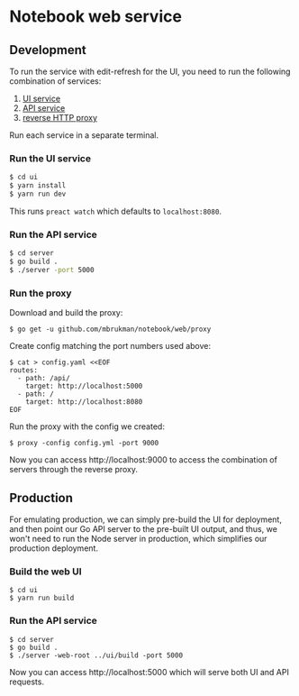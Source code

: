 # Notebook web service

## Development

To run the service with edit-refresh for the UI, you need to run the following
combination of services:

1. [UI service](ui)
1. [API service](server)
1. [reverse HTTP proxy](proxy)

Run each service in a separate terminal.

### Run the UI service

```sh
$ cd ui
$ yarn install
$ yarn run dev
```

This runs `preact watch` which defaults to `localhost:8080`.

### Run the API service

```sh
$ cd server
$ go build .
$ ./server -port 5000
```

### Run the proxy

Download and build the proxy:

```
$ go get -u github.com/mbrukman/notebook/web/proxy
```

Create config matching the port numbers used above:

```
$ cat > config.yaml <<EOF
routes:
  - path: /api/
    target: http://localhost:5000
  - path: /
    target: http://localhost:8080
EOF
```

Run the proxy with the config we created:

```
$ proxy -config config.yml -port 9000
```

Now you can access http://localhost:9000 to access the combination of servers
through the reverse proxy.

## Production

For emulating production, we can simply pre-build the UI for deployment, and
then point our Go API server to the pre-built UI output, and thus, we won't need
to run the Node server in production, which simplifies our production
deployment.

### Build the web UI

```
$ cd ui
$ yarn run build
```

### Run the API service

```
$ cd server
$ go build .
$ ./server -web-root ../ui/build -port 5000
```

Now you can access http://localhost:5000 which will serve both UI and API
requests.
